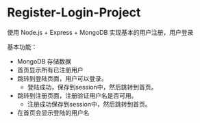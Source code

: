 
# Register-Login-Project

使用 Node.js + Express + MongoDB 实现基本的用户注册，用户登录

基本功能：

* MongoDB 存储数据
* 首页显示所有已注册用户
* 跳转到登陆页面，用户可以登录。
  * 登陆成功，保存到session中，然后跳转到首页。
* 跳转到注册页面，注册验证用户名是否可用。
  * 注册成功保存到session中，然后跳转到首页。
* 在首页会显示登陆的用户名
